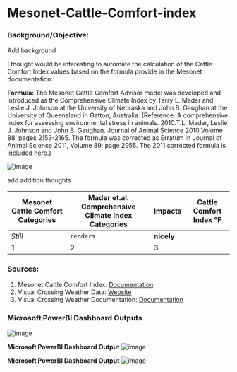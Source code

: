 # Mesonet-Cattle-Comfort-index
### Background/Objective:
Add background

I thought would be interesting to automate the calculation of the Cattle Comfort Index values based on the formula provide in the Mesonet documentation.

__Formula:__
The Mesonet Cattle Comfort Advisor model was developed and introduced as the Comprehensive Climate Index by Terry L. Mader and Leslie J. Johnson at the University of Nebraska and John B. Gaughan at the University of Queensland in Gatton, Australia.
(Reference: A comprehensive index for assessing environmental stress in animals. 2010.T.L. Mader, Leslie J. Johnson and John B. Gaughan. Journal of Animal Science 2010,Volume 88: pages 2153-2165. The formula was corrected as Erratum in Journal of Animal Science 2011, Volume 89: page 2955. The 2011 corrected formula is included here.)

![image](https://github.com/johnmurphy/Mesonet-Cattle-Comfort-index/assets/38695469/b2f42fbc-1ca9-44fa-a803-c1ce247726fc)

add addition thoughts

Mesonet Cattle Comfort Categories | Mader et.al. Comprehensive Climate Index Categories | Impacts | Cattle Comfort Index °F
--- | --- | --- | ---
*Still* | `renders` | **nicely**
1 | 2 | 3

### Sources: 
1. Mesonet Cattle Comfort Index: [Documentation](https://content.prod.mesonet.org/learn/ag/tools_documentation/Cattle_Comfort_Description.201605.pdf)
1. Visual Crossing Weather Data: [Website](https://www.visualcrossing.com/)
1. Visual Crossing Weather Documentation: [Documentation](https://www.visualcrossing.com/resources/documentation/weather-data/weather-data-documentation/)
         
### Microsoft PowerBI Dashboard Outputs

![image](https://github.com/johnmurphy/Mesonet-Cattle-Comfort-index-/assets/38695469/03ce62d8-9930-4e19-8c8b-3a731be37c4c)

__Microsoft PowerBI Dashboard Output__
![image](https://github.com/johnmurphy/Mesonet-Cattle-Comfort-index-/assets/38695469/a3910ab9-794f-4d80-8a63-179a7d7df821)

__Microsoft PowerBI Dashboard Output__
![image](https://github.com/johnmurphy/Mesonet-Cattle-Comfort-index-/assets/38695469/ef60a62e-84ee-41eb-986d-36e3beb2becc)






